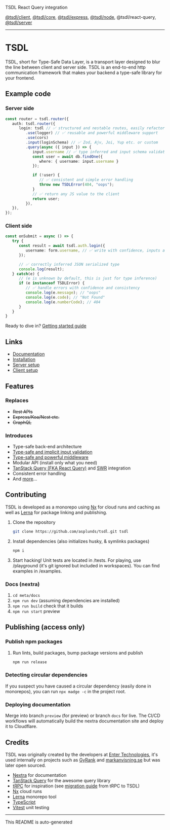 [//]: <> (AUTO GENERATED - DO NOT EDIT ME. EDIT README IN PROJECT ROOT)

TSDL React Query integration

[@tsdl/client](https://npmjs.com/package/@tsdl/client), [@tsdl/core](https://npmjs.com/package/@tsdl/core), [@tsdl/express](https://npmjs.com/package/@tsdl/express), [@tsdl/node](https://npmjs.com/package/@tsdl/node), @tsdl/react-query, [@tsdl/server](https://npmjs.com/package/@tsdl/server)

***
# TSDL

TSDL, short for Type-Safe Data Layer, is a transport layer designed to blur the line between client and server side. TSDL is an end-to-end http communication framework that makes your backend a type-safe library for your frontend.

## Example code

### Server side
```ts
const router = tsdl.router({
   auth: tsdl.router({
      login: tsdl // ✅ structured and nestable routes, easily refactored
         .use(logger) // ✅ reusable and powerful middleware support
         .use(cors)
         .input(loginSchema) // ✅ Zod, Ajv, Joi, Yup etc. or custom
         .query(async ({ input }) => {
            input.username // ✅ type inferred and input schema validated
            const user = await db.findOne({
               where: { username: input.username }
            });

            if (!user) {
               // ✅ consistent and simple error handling
               throw new TSDLError(404, "oops");
            }
            // ✅ return any JS value to the client
            return user;
         }),
   }),
});
```

### Client side
```ts
const onSubmit = async () => {
   try {
      const result = await tsdl.auth.login({
         username: form.username, // ✅ write with confidence, inputs are type safe
      });

      // ✅ correctly inferred JSON serialized type
      console.log(result);
   } catch(e) {
      // (e is unknown by default, this is just for type inference)
      if (e instanceof TSDLError) {
         // ✅ handle errors with confidence and consistency
         console.log(e.message); // "oops"
         console.log(e.code); // "Not Found"
         console.log(e.numberCode); // 404
      }
   }
}
```
Ready to dive in? [Getting started guide](https://tsdl.asplund.dev/docs/getting-started/introduction)
## Links

- [Documentation](https://tsdl.asplund.dev/docs/getting-started/introduction)
- [Installation](https://tsdl.asplund.dev/docs/getting-started/installation)
- [Server setup](https://tsdl.asplund.dev/docs/getting-started/server-code-setup)
- [Client setup](https://tsdl.asplund.dev/docs/getting-started/client-code-setup)

## Features

### Replaces

- ~~Rest APIs~~
- ~~Express/Koa/Nest etc.~~
- ~~GraphQL~~

### Introduces

- Type-safe back-end architecture
- [Type-safe and implicit input validation](https://tsdl.asplund.dev/docs/api/input)
- [Type-safe and powerful middleware](https://tsdl.asplund.dev/docs/api/middleware)
- Modular API (install only what you need)
- [TanStack Query (FKA React Query)](https://tanstack.com/query/latest/docs/react/overview) and [SWR](https://swr.vercel.app/) integration
- Consistent error handling
- And [more](https://tsdl.asplund.dev)...

## Contributing

TSDL is developed as a monorepo using [Nx](https://nx.dev/) for cloud runs and caching as well as [Lerna](https://lerna.js.org/) for package linking and publishing.

1. Clone the repository
   ```sh
   git clone https://github.com/asplunds/tsdl.git tsdl
   ```
2. Install dependencies (also initializes husky, & symlinks packages)
   ```sh
   npm i
   ```
3. Start hacking! Unit tests are located in /tests. For playing, use /playground (it's git ignored but included in workspaces). You can find examples in /examples.

### Docs (nextra)

1. `cd meta/docs`
2. `npm run dev` (assuming dependencies are installed)
3. `npm run build` check that it builds
4. `npm run start` preview

## Publishing (access only)

### Publish npm packages

1. Run lints, build packages, bump package versions and publish
   ```sh
   npm run release
   ```

### Detecting circular dependencies

If you suspect you have caused a circular dependency (easily done in monorepos), you can run `npx madge -c` in the project root.

### Deploying documentation

Merge into branch `preview` (for preview) or branch `docs` for live. The CI/CD workflows will automatically build the nextra documentation site and deploy it to Cloudflare.

## Credits

TSDL was originally created by the developers at [Enter Technologies](https://entertech.se), it's used internally on projects such as [GyRank](https://gyrank.se) and [markanvisning.se](https://markanvisning.se) but was later open sourced.

- [Nextra](https://nextra.site/) for documentation
- [TanStack Query](https://tanstack.com/query/latest/docs/react/overview) for the awesome query library
- [tRPC](https://trpc.io/) for inspiration (see [migration guide](https://tsdl.asplund.dev) from tRPC to TSDL)
- [Nx](https://nx.dev/) cloud runs
- [Lerna](https://lerna.js.org/) monorepo tool
- [TypeScript](https://typescriptlang.org/)
- [Vitest](https://vitest.dev/) unit testing

***
This README is auto-generated